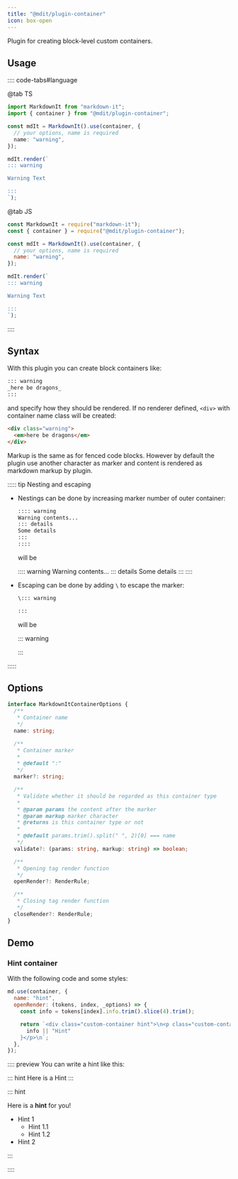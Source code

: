 ```yaml
---
title: "@mdit/plugin-container"
icon: box-open
---
```


Plugin for creating block-level custom containers.

<!-- more -->

## Usage

:::: code-tabs#language

@tab TS

```ts
import MarkdownIt from "markdown-it";
import { container } from "@mdit/plugin-container";

const mdIt = MarkdownIt().use(container, {
  // your options, name is required
  name: "warning",
});

mdIt.render(`
::: warning

Warning Text

:::
`);
```

@tab JS

```js
const MarkdownIt = require("markdown-it");
const { container } = require("@mdit/plugin-container");

const mdIt = MarkdownIt().use(container, {
  // your options, name is required
  name: "warning",
});

mdIt.render(`
::: warning

Warning Text

:::
`);
```

::::

## Syntax

With this plugin you can create block containers like:

```md
::: warning
_here be dragons_
:::
```

and specify how they should be rendered. If no renderer defined, `<div>` with container name class will be created:

```html
<div class="warning">
  <em>here be dragons</em>
</div>
```

Markup is the same as for fenced code blocks. However by default the plugin use another character as marker and content is rendered as markdown markup by plugin.

::::: tip Nesting and escaping

- Nestings can be done by increasing marker number of outer container:

  ```md
  :::: warning
  Warning contents...
  ::: details
  Some details
  :::
  ::::
  ```

  will be

  :::: warning
  Warning contents...
  ::: details
  Some details
  :::
  ::::

- Escaping can be done by adding `\` to escape the marker:

  ```md
  \::: warning

  :::
  ```

  will be

  \::: warning

  :::

:::::

## Options

```ts
interface MarkdownItContainerOptions {
  /**
   * Container name
   */
  name: string;

  /**
   * Container marker
   *
   * @default ":"
   */
  marker?: string;

  /**
   * Validate whether it should be regarded as this container type
   *
   * @param params the content after the marker
   * @param markup marker character
   * @returns is this container type or not
   *
   * @default params.trim().split(" ", 2)[0] === name
   */
  validate?: (params: string, markup: string) => boolean;

  /**
   * Opening tag render function
   */
  openRender?: RenderRule;

  /**
   * Closing tag render function
   */
  closeRender?: RenderRule;
}
```

## Demo

### Hint container

With the following code and some styles:

```js
md.use(container, {
  name: "hint",
  openRender: (tokens, index, _options) => {
    const info = tokens[index].info.trim().slice(4).trim();

    return `<div class="custom-container hint">\n<p class="custom-container-title">${
      info || "Hint"
    }</p>\n`;
  },
});
```

:::: preview You can write a hint like this:

::: hint Here is a Hint
:::

::: hint

Here is a **hint** for you!

- Hint 1
  - Hint 1.1
  - Hint 1.2
- Hint 2

:::

::::
